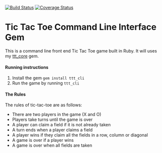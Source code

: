 [![Build Status](https://travis-ci.org/pelensky/ttt_cli.svg?branch=master)](https://travis-ci.org/pelensky/ttt_cli)
[![Coverage Status](https://coveralls.io/repos/github/pelensky/ttt_cli/badge.svg?branch=master)](https://coveralls.io/github/pelensky/ttt_cli?branch=master)
# Tic Tac Toe Command Line Interface Gem

This is a command line front end Tic Tac Toe game built in Ruby. It will uses my [ttt_core](www.github.com/pelensky/ttt_core) gem.

#### Running instructions
1. Install the gem `gem install ttt_cli`
2. Run the game by running `ttt_cli`

#### The Rules

The rules of tic-tac-toe are as follows:

* There are two players in the game (X and O)
* Players take turns until the game is over
* A player can claim a field if it is not already taken
* A turn ends when a player claims a field
* A player wins if they claim all the fields in a row, column or diagonal
* A game is over if a player wins
* A game is over when all fields are taken
